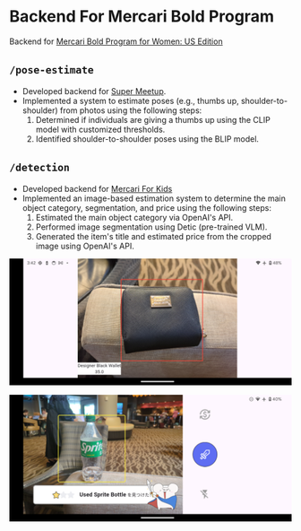 Backend For Mercari Bold Program
=

Backend for [Mercari Bold Program for Women: US Edition](https://about.mercari.com/press/news/articles/20240515_bold_program/)

## `/pose-estimate`
- Developed backend for [Super Meetup](https://github.com/ayumiohno/mercari_bold_meetup).
- Implemented a system to estimate poses (e.g., thumbs up, shoulder-to-shoulder) from photos using the following steps:
    1. Determined if individuals are giving a thumbs up using the CLIP model with customized thresholds.
    2. Identified shoulder-to-shoulder poses using the BLIP model.

## `/detection`
- Developed backend for [Mercari For Kids](https://github.com/aoi0108/new2_mercari_bold)
- Implemented an image-based estimation system to determine the main object category, segmentation, and price using the following steps:
    1. Estimated the main object category via OpenAI's API.
    2. Performed image segmentation using Detic (pre-trained VLM).
    3. Generated the item's title and estimated price from the cropped image using OpenAI's API.

![](./assets/wallet.png)

![](./assets/sprite.png)
